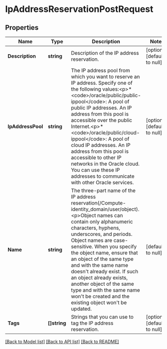 # IpAddressReservationPostRequest

## Properties
Name | Type | Description | Notes
------------ | ------------- | ------------- | -------------
**Description** | **string** | Description of the IP address reservation. | [optional] [default to null]
**IpAddressPool** | **string** | The IP address pool from which you want to reserve an IP address. Specify one of the following values:&lt;p&gt;* &lt;code&gt;/oracle/public/public-ippool&lt;/code&gt;: A pool of public IP addresses. An IP address from this pool is accessible over the public Internet.&lt;p&gt;* &lt;code&gt;/oracle/public/cloud-ippool&lt;/code&gt;: A pool of cloud IP addresses. An IP address from this pool is accessible to other IP networks in the Oracle cloud. You can use these IP addresses to communicate with other Oracle services. | [optional] [default to null]
**Name** | **string** | The three-part name of the IP address reservation(/Compute-identity_domain/user/object).&lt;p&gt;Object names can contain only alphanumeric characters, hyphens, underscores, and periods. Object names are case-sensitive. When you specify the object name, ensure that an object of the same type and with the same name doesn&#39;t already exist. If such an object already exists, another object of the same type and with the same name won&#39;t be created and the existing object won&#39;t be updated. | [default to null]
**Tags** | **[]string** | Strings that you can use to tag the IP address reservation. | [optional] [default to null]

[[Back to Model list]](../README.md#documentation-for-models) [[Back to API list]](../README.md#documentation-for-api-endpoints) [[Back to README]](../README.md)


